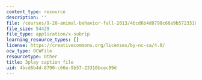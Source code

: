 ```yaml
---
content_type: resource
description: ''
file: /courses/9-20-animal-behavior-fall-2013/4bcd6b4d8790c66e9b5723310bcec89d_472232.srt
file_size: 54429
file_type: application/x-subrip
learning_resource_types: []
license: https://creativecommons.org/licenses/by-nc-sa/4.0/
ocw_type: OCWFile
resourcetype: Other
title: 3play caption file
uid: 4bcd6b4d-8790-c66e-9b57-23310bcec89d
---
```


